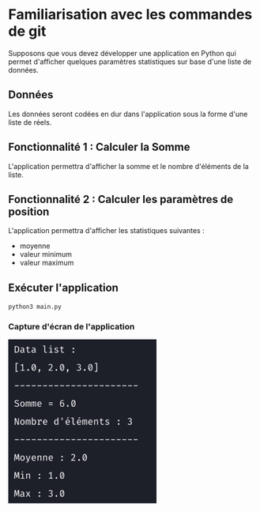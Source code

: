 # Familiarisation avec les commandes de git 

Supposons que vous devez développer une application en Python qui permet d'afficher quelques paramètres statistiques sur base d'une liste de données.

## Données
Les données seront codées en dur dans l'application sous la forme d'une liste de réels.

## Fonctionnalité 1 : Calculer la Somme
L'application permettra d'afficher la somme et le nombre d'éléments de la liste.

## Fonctionnalité 2 : Calculer les paramètres de position
L'application permettra d'afficher les statistiques suivantes :
* moyenne
* valeur minimum
* valeur maximum


## Exécuter l'application

```shell
python3 main.py
```
### Capture d'écran de l'application
![](Application_Statistique.png)
